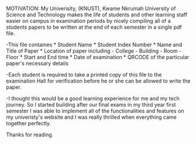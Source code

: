 MOTIVATION:
    My Univerisity, (KNUST), Kwame Nkrumah University of Science and Technology
    makes the life of students and other learning staff easier on campus in 
    examination periods by nicely compiling all of a students papers to be 
    written at the end of each semester in a single pdf file. 

-This file containes 
    * Student Name
    * Student Index Number
    * Name and Title of Paper 
    * Location of paper including 
        - College 
        - Building 
        - Room 
        - Floor
    * Start and End time
    * Date of examination 
    * QRCODE of the particular paper's necessary details 


-Each student is required to take a printed copy of this file to the examination Hall
for verification before he or she can be allowed to write the paper.

-I thought this would be a good learning experience for me and my tech journey. So I 
    started building after our final exams in my third year first semester I was able to implement all of the functionalities and features on my univeristy's
    website and I was really thrilled when everything came together perfectly.

Thanks for reading.
